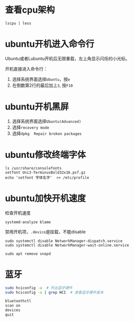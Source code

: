 # 查看cpu架构

```
lscpu | less
```

# ubuntu开机进入命令行

Ubuntu或者Lubuntu开机后无限重载，左上角显示闪烁的小光标。

开机直接进入命令行：

1.  选择系统界面选择`Ubuntu`，按`e`
2.  在倒数第2行的最后加上`3`, 按`F10`

# ubuntu开机黑屏

1. 选择系统界面选择`Ubuntu(Advanced)`
2. 选择`recovery mode`
3. 选择`dpkg  Repair broken packages`

# ubuntu修改终端字体

    ls /usr/share/consolefonts
    setfont Uni3-TerminusBold32x16.psf.gz
    echo 'setfont 字体名字'  >> /etc/profile
    

# ubuntu加快开机速度

检查开机速度

    systemd-analyze blame
    

禁用开机项，`.device`是挂载，不能disable

    sudo systemctl disable NetworkManager-dispatch.service
    sudo systemctl disable NetworkManager-wait-online.service
    
    sudo apt remove snapd


# 蓝牙

```sh
sudo hciconfig -a  # 列出蓝牙硬件
sudo hciconfig -a | grep HCI  # 查看蓝牙硬件版本
```

```sh
bluetoothctl
scan on
devices
quit
```